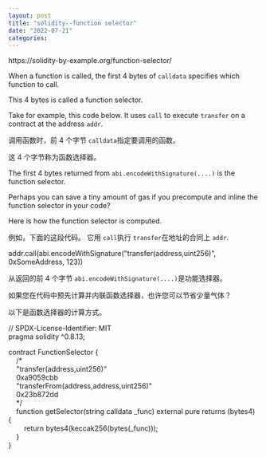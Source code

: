 ```yaml
---
layout: post
title: "solidity--function selector"
date: "2022-07-21"
categories: 
---
```

<p>https://solidity-by-example.org/function-selector/</p>

<p>When a function is called, the first 4 bytes of <code>calldata</code> specifies which function to call.</p>

<p>This 4 bytes is called a function selector.</p>

<p>Take for example, this code below. It uses <code>call</code> to execute <code>transfer</code> on a contract at the address <code>addr</code>.</p>

<p><font style="vertical-align:inherit">调用函数时，前 4 个字节 </font><code>calldata</code><font style="vertical-align:inherit">指定要调用的函数。 </font></p>

<p><font style="vertical-align:inherit">这 4 个字节称为函数选择器。 </font></p>

<p>The first 4 bytes returned from <code>abi.encodeWithSignature(....)</code> is the function selector.</p>

<p>Perhaps you can save a tiny amount of gas if you precompute and inline the function selector in your code?</p>

<p>Here is how the function selector is computed.</p>

<p><font style="vertical-align:inherit">例如，下面的这段代码。 它用 </font><code>call</code><font style="vertical-align:inherit">执行 </font><code>transfer</code><font style="vertical-align:inherit">在地址的合同上 </font><code>addr</code><font style="vertical-align:inherit">. </font></p>

<p>addr.call(abi.encodeWithSignature(&quot;transfer(address,uint256)&quot;, 0xSomeAddress, 123))</p>

<p><font style="vertical-align:inherit">从返回的前 4 个字节 </font><code>abi.encodeWithSignature(....)</code><font style="vertical-align:inherit">是功能选择器。 </font></p>

<p><font style="vertical-align:inherit">如果您在代码中预先计算并内联函数选择器，也许您可​​以节省少量气体？ </font></p>

<p><font style="vertical-align:inherit">以下是函数选择器的计算方式。 </font></p>

<p>// SPDX-License-Identifier: MIT<br />
pragma solidity ^0.8.13;</p>

<p>contract FunctionSelector {<br />
&nbsp;&nbsp;&nbsp; /*<br />
&nbsp;&nbsp;&nbsp; &quot;transfer(address,uint256)&quot;<br />
&nbsp;&nbsp;&nbsp; 0xa9059cbb<br />
&nbsp;&nbsp;&nbsp; &quot;transferFrom(address,address,uint256)&quot;<br />
&nbsp;&nbsp;&nbsp; 0x23b872dd<br />
&nbsp;&nbsp;&nbsp; */<br />
&nbsp;&nbsp;&nbsp; function getSelector(string calldata _func) external pure returns (bytes4) {<br />
&nbsp;&nbsp;&nbsp;&nbsp;&nbsp;&nbsp;&nbsp; return bytes4(keccak256(bytes(_func)));<br />
&nbsp;&nbsp;&nbsp; }<br />
}</p>

<p>&nbsp;</p>

